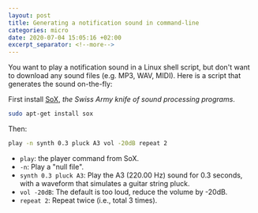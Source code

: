 ```yaml
---
layout: post
title: Generating a notification sound in command-line
categories: micro 
date: 2020-07-04 15:05:16 +02:00
excerpt_separator: <!--more-->
---
```


You want to play a notification sound in a Linux shell script, but don't want to download any sound files (e.g. MP3, WAV, MIDI). Here is a script that generates the sound on-the-fly:

First install [SoX](http://sox.sourceforge.net/), *the Swiss Army knife of sound processing programs*.

```bash
sudo apt-get install sox
```

Then:

```bash
play -n synth 0.3 pluck A3 vol -20dB repeat 2
```

* `play`: the player command from SoX.
* `-n`: Play a "null file".
* `synth 0.3 pluck A3`: Play the A3 (220.00 Hz) sound for 0.3 seconds, with a waveform that simulates a guitar string pluck.
* `vol -20dB`: The default is too loud, reduce the volume by -20dB.
* `repeat 2`: Repeat twice (i.e., total 3 times).

<!--more-->
